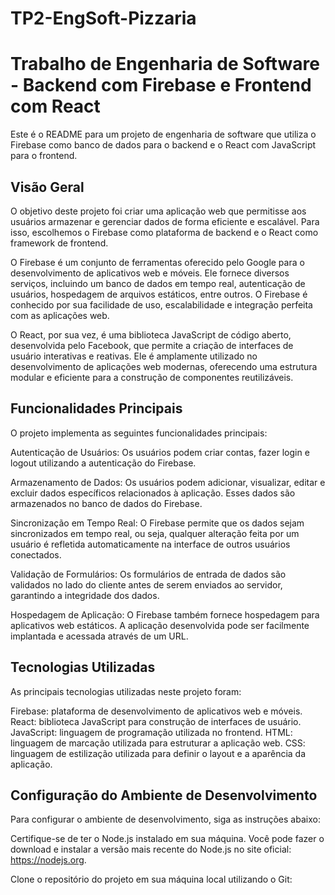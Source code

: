 # TP2-EngSoft-Pizzaria

# Trabalho de Engenharia de Software - Backend com Firebase e Frontend com React
Este é o README para um projeto de engenharia de software que utiliza o Firebase como banco de dados para o backend e o React com JavaScript para o frontend.

## Visão Geral
O objetivo deste projeto foi criar uma aplicação web que permitisse aos usuários armazenar e gerenciar dados de forma eficiente e escalável. Para isso, escolhemos o Firebase como plataforma de backend e o React como framework de frontend.

O Firebase é um conjunto de ferramentas oferecido pelo Google para o desenvolvimento de aplicativos web e móveis. Ele fornece diversos serviços, incluindo um banco de dados em tempo real, autenticação de usuários, hospedagem de arquivos estáticos, entre outros. O Firebase é conhecido por sua facilidade de uso, escalabilidade e integração perfeita com as aplicações web.

O React, por sua vez, é uma biblioteca JavaScript de código aberto, desenvolvida pelo Facebook, que permite a criação de interfaces de usuário interativas e reativas. Ele é amplamente utilizado no desenvolvimento de aplicações web modernas, oferecendo uma estrutura modular e eficiente para a construção de componentes reutilizáveis.

## Funcionalidades Principais
O projeto implementa as seguintes funcionalidades principais:

Autenticação de Usuários: Os usuários podem criar contas, fazer login e logout utilizando a autenticação do Firebase.

Armazenamento de Dados: Os usuários podem adicionar, visualizar, editar e excluir dados específicos relacionados à aplicação. Esses dados são armazenados no banco de dados do Firebase.

Sincronização em Tempo Real: O Firebase permite que os dados sejam sincronizados em tempo real, ou seja, qualquer alteração feita por um usuário é refletida automaticamente na interface de outros usuários conectados.

Validação de Formulários: Os formulários de entrada de dados são validados no lado do cliente antes de serem enviados ao servidor, garantindo a integridade dos dados.

Hospedagem de Aplicação: O Firebase também fornece hospedagem para aplicativos web estáticos. A aplicação desenvolvida pode ser facilmente implantada e acessada através de um URL.

## Tecnologias Utilizadas
As principais tecnologias utilizadas neste projeto foram:

Firebase: plataforma de desenvolvimento de aplicativos web e móveis.
React: biblioteca JavaScript para construção de interfaces de usuário.
JavaScript: linguagem de programação utilizada no frontend.
HTML: linguagem de marcação utilizada para estruturar a aplicação web.
CSS: linguagem de estilização utilizada para definir o layout e a aparência da aplicação.


## Configuração do Ambiente de Desenvolvimento

Para configurar o ambiente de desenvolvimento, siga as instruções abaixo:

Certifique-se de ter o Node.js instalado em sua máquina. Você pode fazer o download e instalar a versão mais recente do Node.js no site oficial: https://nodejs.org.

Clone o repositório do projeto em sua máquina local utilizando o Git:
